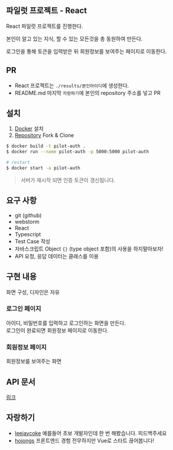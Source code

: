 ## 파일럿 프로젝트 - React

React 파일럿 프로젝트를 진행한다.

본인이 알고 있는 지식, 할 수 있는 모든것을 총 동원하여 만든다.

로그인을 통해 토큰을 입력받은 뒤 회원정보를 보여주는 페이지로 이동한다.

## PR

- React 프로젝트는 `./results/본인아이디`에 생성한다.
- README.md 마지막 `자랑하기`에 본인의 repository 주소를 넣고 PR

## 설치

1. [Docker](https://www.docker.com/) 설치
2. [Repository](https://github.com/leejaycoke/pilot-auth) Fork & Clone

```bash
$ docker build -t pilot-auth .
$ docker run --name pilot-auth -p 5000:5000 pilot-auth

# restart
$ docker start -a pilot-auth
```

> 서버가 재시작 되면 인증 토큰이 갱신됩니다.

## 요구 사항

- git (github)
- webstorm
- React
- Typescript
- Test Case 작성
- 자바스크립트 Object `{}` (type object 포함)의 사용을 하지말아보자!
- API 요청, 응답 데이터는 클래스를 이용

## 구현 내용

화면 구성, 디자인은 자유

### 로그인 페이지

아이디, 비밀번호를 입력하고 로그인하는 화면을 만든다.  
로그인이 완료되면 회원정보 페이지로 이동한다.

### 회원정보 페이지

회원정보를 보여주는 화면

## API 문서

[링크](https://github.com/leejaycoke/pilot-react/blob/master/API.md)

## 자랑하기

- [leejaycoke](https://github.com/leejaycoke/pilot-react/tree/main/results/hodolman) 예를들어 초보 개발자인데 한 번 해봤습니다. 피드백주세요
- [hojongs](https://github.com/leejaycoke/pilot-react/tree/main/results/hojongs) 프론트엔드 경험 전무하지만 Vue로 스타트 끊어봅니다!

